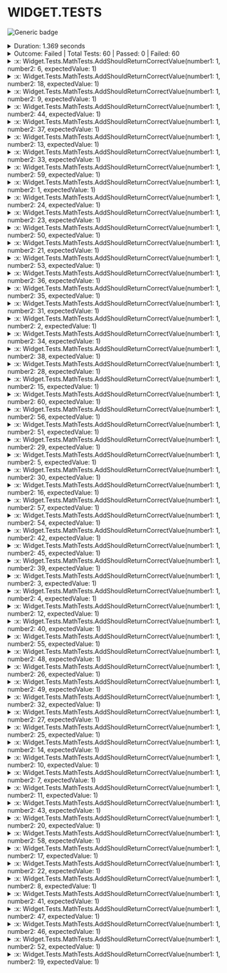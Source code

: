 
# WIDGET.TESTS

![Generic badge](https://img.shields.io/badge/60/60-FAILED-red.svg)
<details>
  <summary>Duration: 1.369 seconds</summary>
  <table>
    <tr>
      <th>Start:</th>
      <td><code>2024-02-21 23:08:40.403 UTC</code></td>
    </tr>
    <tr>
      <th>Creation:</th>
      <td><code>2024-02-21 23:08:41.690 UTC</code></td>
    </tr>
    <tr>
      <th>Queuing:</th>
      <td><code>2024-02-21 23:08:41.690 UTC</code></td>
    </tr>
    <tr>
      <th>Finish:</th>
      <td><code>2024-02-21 23:08:41.772 UTC</code></td>
    </tr>
    <tr>
      <th>Duration:</th>
      <td><code>1.369 seconds</code></td>
    </tr>
  </table>
</details>
<details>
  <summary>Outcome: Failed | Total Tests: 60 | Passed: 0 | Failed: 60</summary>
  <table>
    <tr>
      <th>Total:</th>
      <td>60</td>
    </tr>
    <tr>
      <th>Executed:</th>
      <td>60</td>
    </tr>
    <tr>
      <th>Passed:</th>
      <td>0</td>
    </tr>
    <tr>
      <th>Failed:</th>
      <td>60</td>
    </tr>
  </table>
</details>
<details>
  <summary>:x: Widget.Tests.MathTests.AddShouldReturnCorrectValue(number1: 1, number2: 6, expectedValue: 1)</summary>
  <table>
    <tr>
      <th>Name:</th>
      <td><code>Widget.Tests.MathTests.AddShouldReturnCorrectValue(number1: 1, number2: 6, expectedValue: 1)</code></td>
    </tr>
    <tr>
      <th>Outcome:</th>
      <td><code>Failed</code></td>
    </tr>
    <tr>
      <th>Start:</th>
      <td><code>2024-02-21 23:08:41.671 UTC</code></td>
    </tr>
    <tr>
      <th>End:</th>
      <td><code>2024-02-21 23:08:41.671 UTC</code></td>
    </tr>
    <tr>
      <th>Duration:</th>
      <td><code>00:00:00.0004320</code></td>
    </tr>
    <tr>
      <th>Code Base</th>
      <td><code>C:\code\widget\bin\Release\net6.0\Widget.Tests.dll</code></td>
    </tr>
    <tr>
      <th>Class Name</th>
      <td><code>Widget.Tests.MathTests</code></td>
    </tr>
    <tr>
      <th>Method Name</th>
      <td><code>AddShouldReturnCorrectValue</code></td>
    </tr>
<tr>
  <th>Error Message:</th>
  <td><pre>Message</pre></td>
</tr>
<tr>
  <th>Stack Trace:</th>
  <td><pre>StackTrace</pre></td>
</tr>
  </table>
</details><details>
  <summary>:x: Widget.Tests.MathTests.AddShouldReturnCorrectValue(number1: 1, number2: 18, expectedValue: 1)</summary>
  <table>
    <tr>
      <th>Name:</th>
      <td><code>Widget.Tests.MathTests.AddShouldReturnCorrectValue(number1: 1, number2: 18, expectedValue: 1)</code></td>
    </tr>
    <tr>
      <th>Outcome:</th>
      <td><code>Failed</code></td>
    </tr>
    <tr>
      <th>Start:</th>
      <td><code>2024-02-21 23:08:41.675 UTC</code></td>
    </tr>
    <tr>
      <th>End:</th>
      <td><code>2024-02-21 23:08:41.675 UTC</code></td>
    </tr>
    <tr>
      <th>Duration:</th>
      <td><code>00:00:00.0003919</code></td>
    </tr>
    <tr>
      <th>Code Base</th>
      <td><code>C:\code\widget\bin\Release\net6.0\Widget.Tests.dll</code></td>
    </tr>
    <tr>
      <th>Class Name</th>
      <td><code>Widget.Tests.MathTests</code></td>
    </tr>
    <tr>
      <th>Method Name</th>
      <td><code>AddShouldReturnCorrectValue</code></td>
    </tr>
<tr>
  <th>Error Message:</th>
  <td><pre>Message</pre></td>
</tr>
<tr>
  <th>Stack Trace:</th>
  <td><pre>StackTrace</pre></td>
</tr>
  </table>
</details><details>
  <summary>:x: Widget.Tests.MathTests.AddShouldReturnCorrectValue(number1: 1, number2: 9, expectedValue: 1)</summary>
  <table>
    <tr>
      <th>Name:</th>
      <td><code>Widget.Tests.MathTests.AddShouldReturnCorrectValue(number1: 1, number2: 9, expectedValue: 1)</code></td>
    </tr>
    <tr>
      <th>Outcome:</th>
      <td><code>Failed</code></td>
    </tr>
    <tr>
      <th>Start:</th>
      <td><code>2024-02-21 23:08:41.672 UTC</code></td>
    </tr>
    <tr>
      <th>End:</th>
      <td><code>2024-02-21 23:08:41.672 UTC</code></td>
    </tr>
    <tr>
      <th>Duration:</th>
      <td><code>00:00:00.0005211</code></td>
    </tr>
    <tr>
      <th>Code Base</th>
      <td><code>C:\code\widget\bin\Release\net6.0\Widget.Tests.dll</code></td>
    </tr>
    <tr>
      <th>Class Name</th>
      <td><code>Widget.Tests.MathTests</code></td>
    </tr>
    <tr>
      <th>Method Name</th>
      <td><code>AddShouldReturnCorrectValue</code></td>
    </tr>
<tr>
  <th>Error Message:</th>
  <td><pre>Message</pre></td>
</tr>
<tr>
  <th>Stack Trace:</th>
  <td><pre>StackTrace</pre></td>
</tr>
  </table>
</details><details>
  <summary>:x: Widget.Tests.MathTests.AddShouldReturnCorrectValue(number1: 1, number2: 44, expectedValue: 1)</summary>
  <table>
    <tr>
      <th>Name:</th>
      <td><code>Widget.Tests.MathTests.AddShouldReturnCorrectValue(number1: 1, number2: 44, expectedValue: 1)</code></td>
    </tr>
    <tr>
      <th>Outcome:</th>
      <td><code>Failed</code></td>
    </tr>
    <tr>
      <th>Start:</th>
      <td><code>2024-02-21 23:08:41.673 UTC</code></td>
    </tr>
    <tr>
      <th>End:</th>
      <td><code>2024-02-21 23:08:41.673 UTC</code></td>
    </tr>
    <tr>
      <th>Duration:</th>
      <td><code>00:00:00.0004800</code></td>
    </tr>
    <tr>
      <th>Code Base</th>
      <td><code>C:\code\widget\bin\Release\net6.0\Widget.Tests.dll</code></td>
    </tr>
    <tr>
      <th>Class Name</th>
      <td><code>Widget.Tests.MathTests</code></td>
    </tr>
    <tr>
      <th>Method Name</th>
      <td><code>AddShouldReturnCorrectValue</code></td>
    </tr>
<tr>
  <th>Error Message:</th>
  <td><pre>Message</pre></td>
</tr>
<tr>
  <th>Stack Trace:</th>
  <td><pre>StackTrace</pre></td>
</tr>
  </table>
</details><details>
  <summary>:x: Widget.Tests.MathTests.AddShouldReturnCorrectValue(number1: 1, number2: 37, expectedValue: 1)</summary>
  <table>
    <tr>
      <th>Name:</th>
      <td><code>Widget.Tests.MathTests.AddShouldReturnCorrectValue(number1: 1, number2: 37, expectedValue: 1)</code></td>
    </tr>
    <tr>
      <th>Outcome:</th>
      <td><code>Failed</code></td>
    </tr>
    <tr>
      <th>Start:</th>
      <td><code>2024-02-21 23:08:41.677 UTC</code></td>
    </tr>
    <tr>
      <th>End:</th>
      <td><code>2024-02-21 23:08:41.677 UTC</code></td>
    </tr>
    <tr>
      <th>Duration:</th>
      <td><code>00:00:00.0004009</code></td>
    </tr>
    <tr>
      <th>Code Base</th>
      <td><code>C:\code\widget\bin\Release\net6.0\Widget.Tests.dll</code></td>
    </tr>
    <tr>
      <th>Class Name</th>
      <td><code>Widget.Tests.MathTests</code></td>
    </tr>
    <tr>
      <th>Method Name</th>
      <td><code>AddShouldReturnCorrectValue</code></td>
    </tr>
<tr>
  <th>Error Message:</th>
  <td><pre>Message</pre></td>
</tr>
<tr>
  <th>Stack Trace:</th>
  <td><pre>StackTrace</pre></td>
</tr>
  </table>
</details><details>
  <summary>:x: Widget.Tests.MathTests.AddShouldReturnCorrectValue(number1: 1, number2: 13, expectedValue: 1)</summary>
  <table>
    <tr>
      <th>Name:</th>
      <td><code>Widget.Tests.MathTests.AddShouldReturnCorrectValue(number1: 1, number2: 13, expectedValue: 1)</code></td>
    </tr>
    <tr>
      <th>Outcome:</th>
      <td><code>Failed</code></td>
    </tr>
    <tr>
      <th>Start:</th>
      <td><code>2024-02-21 23:08:41.665 UTC</code></td>
    </tr>
    <tr>
      <th>End:</th>
      <td><code>2024-02-21 23:08:41.665 UTC</code></td>
    </tr>
    <tr>
      <th>Duration:</th>
      <td><code>00:00:00.0004249</code></td>
    </tr>
    <tr>
      <th>Code Base</th>
      <td><code>C:\code\widget\bin\Release\net6.0\Widget.Tests.dll</code></td>
    </tr>
    <tr>
      <th>Class Name</th>
      <td><code>Widget.Tests.MathTests</code></td>
    </tr>
    <tr>
      <th>Method Name</th>
      <td><code>AddShouldReturnCorrectValue</code></td>
    </tr>
<tr>
  <th>Error Message:</th>
  <td><pre>Message</pre></td>
</tr>
<tr>
  <th>Stack Trace:</th>
  <td><pre>StackTrace</pre></td>
</tr>
  </table>
</details><details>
  <summary>:x: Widget.Tests.MathTests.AddShouldReturnCorrectValue(number1: 1, number2: 33, expectedValue: 1)</summary>
  <table>
    <tr>
      <th>Name:</th>
      <td><code>Widget.Tests.MathTests.AddShouldReturnCorrectValue(number1: 1, number2: 33, expectedValue: 1)</code></td>
    </tr>
    <tr>
      <th>Outcome:</th>
      <td><code>Failed</code></td>
    </tr>
    <tr>
      <th>Start:</th>
      <td><code>2024-02-21 23:08:41.672 UTC</code></td>
    </tr>
    <tr>
      <th>End:</th>
      <td><code>2024-02-21 23:08:41.672 UTC</code></td>
    </tr>
    <tr>
      <th>Duration:</th>
      <td><code>00:00:00.0004436</code></td>
    </tr>
    <tr>
      <th>Code Base</th>
      <td><code>C:\code\widget\bin\Release\net6.0\Widget.Tests.dll</code></td>
    </tr>
    <tr>
      <th>Class Name</th>
      <td><code>Widget.Tests.MathTests</code></td>
    </tr>
    <tr>
      <th>Method Name</th>
      <td><code>AddShouldReturnCorrectValue</code></td>
    </tr>
<tr>
  <th>Error Message:</th>
  <td><pre>Message</pre></td>
</tr>
<tr>
  <th>Stack Trace:</th>
  <td><pre>StackTrace</pre></td>
</tr>
  </table>
</details><details>
  <summary>:x: Widget.Tests.MathTests.AddShouldReturnCorrectValue(number1: 1, number2: 59, expectedValue: 1)</summary>
  <table>
    <tr>
      <th>Name:</th>
      <td><code>Widget.Tests.MathTests.AddShouldReturnCorrectValue(number1: 1, number2: 59, expectedValue: 1)</code></td>
    </tr>
    <tr>
      <th>Outcome:</th>
      <td><code>Failed</code></td>
    </tr>
    <tr>
      <th>Start:</th>
      <td><code>2024-02-21 23:08:41.675 UTC</code></td>
    </tr>
    <tr>
      <th>End:</th>
      <td><code>2024-02-21 23:08:41.675 UTC</code></td>
    </tr>
    <tr>
      <th>Duration:</th>
      <td><code>00:00:00.0003969</code></td>
    </tr>
    <tr>
      <th>Code Base</th>
      <td><code>C:\code\widget\bin\Release\net6.0\Widget.Tests.dll</code></td>
    </tr>
    <tr>
      <th>Class Name</th>
      <td><code>Widget.Tests.MathTests</code></td>
    </tr>
    <tr>
      <th>Method Name</th>
      <td><code>AddShouldReturnCorrectValue</code></td>
    </tr>
<tr>
  <th>Error Message:</th>
  <td><pre>Message</pre></td>
</tr>
<tr>
  <th>Stack Trace:</th>
  <td><pre>StackTrace</pre></td>
</tr>
  </table>
</details><details>
  <summary>:x: Widget.Tests.MathTests.AddShouldReturnCorrectValue(number1: 1, number2: 1, expectedValue: 1)</summary>
  <table>
    <tr>
      <th>Name:</th>
      <td><code>Widget.Tests.MathTests.AddShouldReturnCorrectValue(number1: 1, number2: 1, expectedValue: 1)</code></td>
    </tr>
    <tr>
      <th>Outcome:</th>
      <td><code>Failed</code></td>
    </tr>
    <tr>
      <th>Start:</th>
      <td><code>2024-02-21 23:08:41.676 UTC</code></td>
    </tr>
    <tr>
      <th>End:</th>
      <td><code>2024-02-21 23:08:41.676 UTC</code></td>
    </tr>
    <tr>
      <th>Duration:</th>
      <td><code>00:00:00.0004055</code></td>
    </tr>
    <tr>
      <th>Code Base</th>
      <td><code>C:\code\widget\bin\Release\net6.0\Widget.Tests.dll</code></td>
    </tr>
    <tr>
      <th>Class Name</th>
      <td><code>Widget.Tests.MathTests</code></td>
    </tr>
    <tr>
      <th>Method Name</th>
      <td><code>AddShouldReturnCorrectValue</code></td>
    </tr>
<tr>
  <th>Error Message:</th>
  <td><pre>Message</pre></td>
</tr>
<tr>
  <th>Stack Trace:</th>
  <td><pre>StackTrace</pre></td>
</tr>
  </table>
</details><details>
  <summary>:x: Widget.Tests.MathTests.AddShouldReturnCorrectValue(number1: 1, number2: 24, expectedValue: 1)</summary>
  <table>
    <tr>
      <th>Name:</th>
      <td><code>Widget.Tests.MathTests.AddShouldReturnCorrectValue(number1: 1, number2: 24, expectedValue: 1)</code></td>
    </tr>
    <tr>
      <th>Outcome:</th>
      <td><code>Failed</code></td>
    </tr>
    <tr>
      <th>Start:</th>
      <td><code>2024-02-21 23:08:41.666 UTC</code></td>
    </tr>
    <tr>
      <th>End:</th>
      <td><code>2024-02-21 23:08:41.666 UTC</code></td>
    </tr>
    <tr>
      <th>Duration:</th>
      <td><code>00:00:00.0004035</code></td>
    </tr>
    <tr>
      <th>Code Base</th>
      <td><code>C:\code\widget\bin\Release\net6.0\Widget.Tests.dll</code></td>
    </tr>
    <tr>
      <th>Class Name</th>
      <td><code>Widget.Tests.MathTests</code></td>
    </tr>
    <tr>
      <th>Method Name</th>
      <td><code>AddShouldReturnCorrectValue</code></td>
    </tr>
<tr>
  <th>Error Message:</th>
  <td><pre>Message</pre></td>
</tr>
<tr>
  <th>Stack Trace:</th>
  <td><pre>StackTrace</pre></td>
</tr>
  </table>
</details><details>
  <summary>:x: Widget.Tests.MathTests.AddShouldReturnCorrectValue(number1: 1, number2: 23, expectedValue: 1)</summary>
  <table>
    <tr>
      <th>Name:</th>
      <td><code>Widget.Tests.MathTests.AddShouldReturnCorrectValue(number1: 1, number2: 23, expectedValue: 1)</code></td>
    </tr>
    <tr>
      <th>Outcome:</th>
      <td><code>Failed</code></td>
    </tr>
    <tr>
      <th>Start:</th>
      <td><code>2024-02-21 23:08:41.643 UTC</code></td>
    </tr>
    <tr>
      <th>End:</th>
      <td><code>2024-02-21 23:08:41.643 UTC</code></td>
    </tr>
    <tr>
      <th>Duration:</th>
      <td><code>00:00:00.0005674</code></td>
    </tr>
    <tr>
      <th>Code Base</th>
      <td><code>C:\code\widget\bin\Release\net6.0\Widget.Tests.dll</code></td>
    </tr>
    <tr>
      <th>Class Name</th>
      <td><code>Widget.Tests.MathTests</code></td>
    </tr>
    <tr>
      <th>Method Name</th>
      <td><code>AddShouldReturnCorrectValue</code></td>
    </tr>
<tr>
  <th>Error Message:</th>
  <td><pre>Message</pre></td>
</tr>
<tr>
  <th>Stack Trace:</th>
  <td><pre>StackTrace</pre></td>
</tr>
  </table>
</details><details>
  <summary>:x: Widget.Tests.MathTests.AddShouldReturnCorrectValue(number1: 1, number2: 50, expectedValue: 1)</summary>
  <table>
    <tr>
      <th>Name:</th>
      <td><code>Widget.Tests.MathTests.AddShouldReturnCorrectValue(number1: 1, number2: 50, expectedValue: 1)</code></td>
    </tr>
    <tr>
      <th>Outcome:</th>
      <td><code>Failed</code></td>
    </tr>
    <tr>
      <th>Start:</th>
      <td><code>2024-02-21 23:08:41.644 UTC</code></td>
    </tr>
    <tr>
      <th>End:</th>
      <td><code>2024-02-21 23:08:41.644 UTC</code></td>
    </tr>
    <tr>
      <th>Duration:</th>
      <td><code>00:00:00.0005328</code></td>
    </tr>
    <tr>
      <th>Code Base</th>
      <td><code>C:\code\widget\bin\Release\net6.0\Widget.Tests.dll</code></td>
    </tr>
    <tr>
      <th>Class Name</th>
      <td><code>Widget.Tests.MathTests</code></td>
    </tr>
    <tr>
      <th>Method Name</th>
      <td><code>AddShouldReturnCorrectValue</code></td>
    </tr>
<tr>
  <th>Error Message:</th>
  <td><pre>Message</pre></td>
</tr>
<tr>
  <th>Stack Trace:</th>
  <td><pre>StackTrace</pre></td>
</tr>
  </table>
</details><details>
  <summary>:x: Widget.Tests.MathTests.AddShouldReturnCorrectValue(number1: 1, number2: 21, expectedValue: 1)</summary>
  <table>
    <tr>
      <th>Name:</th>
      <td><code>Widget.Tests.MathTests.AddShouldReturnCorrectValue(number1: 1, number2: 21, expectedValue: 1)</code></td>
    </tr>
    <tr>
      <th>Outcome:</th>
      <td><code>Failed</code></td>
    </tr>
    <tr>
      <th>Start:</th>
      <td><code>2024-02-21 23:08:41.672 UTC</code></td>
    </tr>
    <tr>
      <th>End:</th>
      <td><code>2024-02-21 23:08:41.672 UTC</code></td>
    </tr>
    <tr>
      <th>Duration:</th>
      <td><code>00:00:00.0005708</code></td>
    </tr>
    <tr>
      <th>Code Base</th>
      <td><code>C:\code\widget\bin\Release\net6.0\Widget.Tests.dll</code></td>
    </tr>
    <tr>
      <th>Class Name</th>
      <td><code>Widget.Tests.MathTests</code></td>
    </tr>
    <tr>
      <th>Method Name</th>
      <td><code>AddShouldReturnCorrectValue</code></td>
    </tr>
<tr>
  <th>Error Message:</th>
  <td><pre>Message</pre></td>
</tr>
<tr>
  <th>Stack Trace:</th>
  <td><pre>StackTrace</pre></td>
</tr>
  </table>
</details><details>
  <summary>:x: Widget.Tests.MathTests.AddShouldReturnCorrectValue(number1: 1, number2: 53, expectedValue: 1)</summary>
  <table>
    <tr>
      <th>Name:</th>
      <td><code>Widget.Tests.MathTests.AddShouldReturnCorrectValue(number1: 1, number2: 53, expectedValue: 1)</code></td>
    </tr>
    <tr>
      <th>Outcome:</th>
      <td><code>Failed</code></td>
    </tr>
    <tr>
      <th>Start:</th>
      <td><code>2024-02-21 23:08:41.676 UTC</code></td>
    </tr>
    <tr>
      <th>End:</th>
      <td><code>2024-02-21 23:08:41.676 UTC</code></td>
    </tr>
    <tr>
      <th>Duration:</th>
      <td><code>00:00:00.0004000</code></td>
    </tr>
    <tr>
      <th>Code Base</th>
      <td><code>C:\code\widget\bin\Release\net6.0\Widget.Tests.dll</code></td>
    </tr>
    <tr>
      <th>Class Name</th>
      <td><code>Widget.Tests.MathTests</code></td>
    </tr>
    <tr>
      <th>Method Name</th>
      <td><code>AddShouldReturnCorrectValue</code></td>
    </tr>
<tr>
  <th>Error Message:</th>
  <td><pre>Message</pre></td>
</tr>
<tr>
  <th>Stack Trace:</th>
  <td><pre>StackTrace</pre></td>
</tr>
  </table>
</details><details>
  <summary>:x: Widget.Tests.MathTests.AddShouldReturnCorrectValue(number1: 1, number2: 36, expectedValue: 1)</summary>
  <table>
    <tr>
      <th>Name:</th>
      <td><code>Widget.Tests.MathTests.AddShouldReturnCorrectValue(number1: 1, number2: 36, expectedValue: 1)</code></td>
    </tr>
    <tr>
      <th>Outcome:</th>
      <td><code>Failed</code></td>
    </tr>
    <tr>
      <th>Start:</th>
      <td><code>2024-02-21 23:08:41.643 UTC</code></td>
    </tr>
    <tr>
      <th>End:</th>
      <td><code>2024-02-21 23:08:41.643 UTC</code></td>
    </tr>
    <tr>
      <th>Duration:</th>
      <td><code>00:00:00.0008248</code></td>
    </tr>
    <tr>
      <th>Code Base</th>
      <td><code>C:\code\widget\bin\Release\net6.0\Widget.Tests.dll</code></td>
    </tr>
    <tr>
      <th>Class Name</th>
      <td><code>Widget.Tests.MathTests</code></td>
    </tr>
    <tr>
      <th>Method Name</th>
      <td><code>AddShouldReturnCorrectValue</code></td>
    </tr>
<tr>
  <th>Error Message:</th>
  <td><pre>Message</pre></td>
</tr>
<tr>
  <th>Stack Trace:</th>
  <td><pre>StackTrace</pre></td>
</tr>
  </table>
</details><details>
  <summary>:x: Widget.Tests.MathTests.AddShouldReturnCorrectValue(number1: 1, number2: 35, expectedValue: 1)</summary>
  <table>
    <tr>
      <th>Name:</th>
      <td><code>Widget.Tests.MathTests.AddShouldReturnCorrectValue(number1: 1, number2: 35, expectedValue: 1)</code></td>
    </tr>
    <tr>
      <th>Outcome:</th>
      <td><code>Failed</code></td>
    </tr>
    <tr>
      <th>Start:</th>
      <td><code>2024-02-21 23:08:41.671 UTC</code></td>
    </tr>
    <tr>
      <th>End:</th>
      <td><code>2024-02-21 23:08:41.671 UTC</code></td>
    </tr>
    <tr>
      <th>Duration:</th>
      <td><code>00:00:00.0004207</code></td>
    </tr>
    <tr>
      <th>Code Base</th>
      <td><code>C:\code\widget\bin\Release\net6.0\Widget.Tests.dll</code></td>
    </tr>
    <tr>
      <th>Class Name</th>
      <td><code>Widget.Tests.MathTests</code></td>
    </tr>
    <tr>
      <th>Method Name</th>
      <td><code>AddShouldReturnCorrectValue</code></td>
    </tr>
<tr>
  <th>Error Message:</th>
  <td><pre>Message</pre></td>
</tr>
<tr>
  <th>Stack Trace:</th>
  <td><pre>StackTrace</pre></td>
</tr>
  </table>
</details><details>
  <summary>:x: Widget.Tests.MathTests.AddShouldReturnCorrectValue(number1: 1, number2: 31, expectedValue: 1)</summary>
  <table>
    <tr>
      <th>Name:</th>
      <td><code>Widget.Tests.MathTests.AddShouldReturnCorrectValue(number1: 1, number2: 31, expectedValue: 1)</code></td>
    </tr>
    <tr>
      <th>Outcome:</th>
      <td><code>Failed</code></td>
    </tr>
    <tr>
      <th>Start:</th>
      <td><code>2024-02-21 23:08:41.676 UTC</code></td>
    </tr>
    <tr>
      <th>End:</th>
      <td><code>2024-02-21 23:08:41.676 UTC</code></td>
    </tr>
    <tr>
      <th>Duration:</th>
      <td><code>00:00:00.0003913</code></td>
    </tr>
    <tr>
      <th>Code Base</th>
      <td><code>C:\code\widget\bin\Release\net6.0\Widget.Tests.dll</code></td>
    </tr>
    <tr>
      <th>Class Name</th>
      <td><code>Widget.Tests.MathTests</code></td>
    </tr>
    <tr>
      <th>Method Name</th>
      <td><code>AddShouldReturnCorrectValue</code></td>
    </tr>
<tr>
  <th>Error Message:</th>
  <td><pre>Message</pre></td>
</tr>
<tr>
  <th>Stack Trace:</th>
  <td><pre>StackTrace</pre></td>
</tr>
  </table>
</details><details>
  <summary>:x: Widget.Tests.MathTests.AddShouldReturnCorrectValue(number1: 1, number2: 2, expectedValue: 1)</summary>
  <table>
    <tr>
      <th>Name:</th>
      <td><code>Widget.Tests.MathTests.AddShouldReturnCorrectValue(number1: 1, number2: 2, expectedValue: 1)</code></td>
    </tr>
    <tr>
      <th>Outcome:</th>
      <td><code>Failed</code></td>
    </tr>
    <tr>
      <th>Start:</th>
      <td><code>2024-02-21 23:08:41.677 UTC</code></td>
    </tr>
    <tr>
      <th>End:</th>
      <td><code>2024-02-21 23:08:41.677 UTC</code></td>
    </tr>
    <tr>
      <th>Duration:</th>
      <td><code>00:00:00.0004156</code></td>
    </tr>
    <tr>
      <th>Code Base</th>
      <td><code>C:\code\widget\bin\Release\net6.0\Widget.Tests.dll</code></td>
    </tr>
    <tr>
      <th>Class Name</th>
      <td><code>Widget.Tests.MathTests</code></td>
    </tr>
    <tr>
      <th>Method Name</th>
      <td><code>AddShouldReturnCorrectValue</code></td>
    </tr>
<tr>
  <th>Error Message:</th>
  <td><pre>Message</pre></td>
</tr>
<tr>
  <th>Stack Trace:</th>
  <td><pre>StackTrace</pre></td>
</tr>
  </table>
</details><details>
  <summary>:x: Widget.Tests.MathTests.AddShouldReturnCorrectValue(number1: 1, number2: 34, expectedValue: 1)</summary>
  <table>
    <tr>
      <th>Name:</th>
      <td><code>Widget.Tests.MathTests.AddShouldReturnCorrectValue(number1: 1, number2: 34, expectedValue: 1)</code></td>
    </tr>
    <tr>
      <th>Outcome:</th>
      <td><code>Failed</code></td>
    </tr>
    <tr>
      <th>Start:</th>
      <td><code>2024-02-21 23:08:41.665 UTC</code></td>
    </tr>
    <tr>
      <th>End:</th>
      <td><code>2024-02-21 23:08:41.665 UTC</code></td>
    </tr>
    <tr>
      <th>Duration:</th>
      <td><code>00:00:00.0005662</code></td>
    </tr>
    <tr>
      <th>Code Base</th>
      <td><code>C:\code\widget\bin\Release\net6.0\Widget.Tests.dll</code></td>
    </tr>
    <tr>
      <th>Class Name</th>
      <td><code>Widget.Tests.MathTests</code></td>
    </tr>
    <tr>
      <th>Method Name</th>
      <td><code>AddShouldReturnCorrectValue</code></td>
    </tr>
<tr>
  <th>Error Message:</th>
  <td><pre>Message</pre></td>
</tr>
<tr>
  <th>Stack Trace:</th>
  <td><pre>StackTrace</pre></td>
</tr>
  </table>
</details><details>
  <summary>:x: Widget.Tests.MathTests.AddShouldReturnCorrectValue(number1: 1, number2: 38, expectedValue: 1)</summary>
  <table>
    <tr>
      <th>Name:</th>
      <td><code>Widget.Tests.MathTests.AddShouldReturnCorrectValue(number1: 1, number2: 38, expectedValue: 1)</code></td>
    </tr>
    <tr>
      <th>Outcome:</th>
      <td><code>Failed</code></td>
    </tr>
    <tr>
      <th>Start:</th>
      <td><code>2024-02-21 23:08:41.666 UTC</code></td>
    </tr>
    <tr>
      <th>End:</th>
      <td><code>2024-02-21 23:08:41.666 UTC</code></td>
    </tr>
    <tr>
      <th>Duration:</th>
      <td><code>00:00:00.0004281</code></td>
    </tr>
    <tr>
      <th>Code Base</th>
      <td><code>C:\code\widget\bin\Release\net6.0\Widget.Tests.dll</code></td>
    </tr>
    <tr>
      <th>Class Name</th>
      <td><code>Widget.Tests.MathTests</code></td>
    </tr>
    <tr>
      <th>Method Name</th>
      <td><code>AddShouldReturnCorrectValue</code></td>
    </tr>
<tr>
  <th>Error Message:</th>
  <td><pre>Message</pre></td>
</tr>
<tr>
  <th>Stack Trace:</th>
  <td><pre>StackTrace</pre></td>
</tr>
  </table>
</details><details>
  <summary>:x: Widget.Tests.MathTests.AddShouldReturnCorrectValue(number1: 1, number2: 28, expectedValue: 1)</summary>
  <table>
    <tr>
      <th>Name:</th>
      <td><code>Widget.Tests.MathTests.AddShouldReturnCorrectValue(number1: 1, number2: 28, expectedValue: 1)</code></td>
    </tr>
    <tr>
      <th>Outcome:</th>
      <td><code>Failed</code></td>
    </tr>
    <tr>
      <th>Start:</th>
      <td><code>2024-02-21 23:08:41.644 UTC</code></td>
    </tr>
    <tr>
      <th>End:</th>
      <td><code>2024-02-21 23:08:41.644 UTC</code></td>
    </tr>
    <tr>
      <th>Duration:</th>
      <td><code>00:00:00.0005525</code></td>
    </tr>
    <tr>
      <th>Code Base</th>
      <td><code>C:\code\widget\bin\Release\net6.0\Widget.Tests.dll</code></td>
    </tr>
    <tr>
      <th>Class Name</th>
      <td><code>Widget.Tests.MathTests</code></td>
    </tr>
    <tr>
      <th>Method Name</th>
      <td><code>AddShouldReturnCorrectValue</code></td>
    </tr>
<tr>
  <th>Error Message:</th>
  <td><pre>Message</pre></td>
</tr>
<tr>
  <th>Stack Trace:</th>
  <td><pre>StackTrace</pre></td>
</tr>
  </table>
</details><details>
  <summary>:x: Widget.Tests.MathTests.AddShouldReturnCorrectValue(number1: 1, number2: 15, expectedValue: 1)</summary>
  <table>
    <tr>
      <th>Name:</th>
      <td><code>Widget.Tests.MathTests.AddShouldReturnCorrectValue(number1: 1, number2: 15, expectedValue: 1)</code></td>
    </tr>
    <tr>
      <th>Outcome:</th>
      <td><code>Failed</code></td>
    </tr>
    <tr>
      <th>Start:</th>
      <td><code>2024-02-21 23:08:41.673 UTC</code></td>
    </tr>
    <tr>
      <th>End:</th>
      <td><code>2024-02-21 23:08:41.673 UTC</code></td>
    </tr>
    <tr>
      <th>Duration:</th>
      <td><code>00:00:00.0004372</code></td>
    </tr>
    <tr>
      <th>Code Base</th>
      <td><code>C:\code\widget\bin\Release\net6.0\Widget.Tests.dll</code></td>
    </tr>
    <tr>
      <th>Class Name</th>
      <td><code>Widget.Tests.MathTests</code></td>
    </tr>
    <tr>
      <th>Method Name</th>
      <td><code>AddShouldReturnCorrectValue</code></td>
    </tr>
<tr>
  <th>Error Message:</th>
  <td><pre>Message</pre></td>
</tr>
<tr>
  <th>Stack Trace:</th>
  <td><pre>StackTrace</pre></td>
</tr>
  </table>
</details><details>
  <summary>:x: Widget.Tests.MathTests.AddShouldReturnCorrectValue(number1: 1, number2: 60, expectedValue: 1)</summary>
  <table>
    <tr>
      <th>Name:</th>
      <td><code>Widget.Tests.MathTests.AddShouldReturnCorrectValue(number1: 1, number2: 60, expectedValue: 1)</code></td>
    </tr>
    <tr>
      <th>Outcome:</th>
      <td><code>Failed</code></td>
    </tr>
    <tr>
      <th>Start:</th>
      <td><code>2024-02-21 23:08:41.669 UTC</code></td>
    </tr>
    <tr>
      <th>End:</th>
      <td><code>2024-02-21 23:08:41.669 UTC</code></td>
    </tr>
    <tr>
      <th>Duration:</th>
      <td><code>00:00:00.0004117</code></td>
    </tr>
    <tr>
      <th>Code Base</th>
      <td><code>C:\code\widget\bin\Release\net6.0\Widget.Tests.dll</code></td>
    </tr>
    <tr>
      <th>Class Name</th>
      <td><code>Widget.Tests.MathTests</code></td>
    </tr>
    <tr>
      <th>Method Name</th>
      <td><code>AddShouldReturnCorrectValue</code></td>
    </tr>
<tr>
  <th>Error Message:</th>
  <td><pre>Message</pre></td>
</tr>
<tr>
  <th>Stack Trace:</th>
  <td><pre>StackTrace</pre></td>
</tr>
  </table>
</details><details>
  <summary>:x: Widget.Tests.MathTests.AddShouldReturnCorrectValue(number1: 1, number2: 56, expectedValue: 1)</summary>
  <table>
    <tr>
      <th>Name:</th>
      <td><code>Widget.Tests.MathTests.AddShouldReturnCorrectValue(number1: 1, number2: 56, expectedValue: 1)</code></td>
    </tr>
    <tr>
      <th>Outcome:</th>
      <td><code>Failed</code></td>
    </tr>
    <tr>
      <th>Start:</th>
      <td><code>2024-02-21 23:08:41.669 UTC</code></td>
    </tr>
    <tr>
      <th>End:</th>
      <td><code>2024-02-21 23:08:41.669 UTC</code></td>
    </tr>
    <tr>
      <th>Duration:</th>
      <td><code>00:00:00.0004246</code></td>
    </tr>
    <tr>
      <th>Code Base</th>
      <td><code>C:\code\widget\bin\Release\net6.0\Widget.Tests.dll</code></td>
    </tr>
    <tr>
      <th>Class Name</th>
      <td><code>Widget.Tests.MathTests</code></td>
    </tr>
    <tr>
      <th>Method Name</th>
      <td><code>AddShouldReturnCorrectValue</code></td>
    </tr>
<tr>
  <th>Error Message:</th>
  <td><pre>Message</pre></td>
</tr>
<tr>
  <th>Stack Trace:</th>
  <td><pre>StackTrace</pre></td>
</tr>
  </table>
</details><details>
  <summary>:x: Widget.Tests.MathTests.AddShouldReturnCorrectValue(number1: 1, number2: 51, expectedValue: 1)</summary>
  <table>
    <tr>
      <th>Name:</th>
      <td><code>Widget.Tests.MathTests.AddShouldReturnCorrectValue(number1: 1, number2: 51, expectedValue: 1)</code></td>
    </tr>
    <tr>
      <th>Outcome:</th>
      <td><code>Failed</code></td>
    </tr>
    <tr>
      <th>Start:</th>
      <td><code>2024-02-21 23:08:41.674 UTC</code></td>
    </tr>
    <tr>
      <th>End:</th>
      <td><code>2024-02-21 23:08:41.674 UTC</code></td>
    </tr>
    <tr>
      <th>Duration:</th>
      <td><code>00:00:00.0004008</code></td>
    </tr>
    <tr>
      <th>Code Base</th>
      <td><code>C:\code\widget\bin\Release\net6.0\Widget.Tests.dll</code></td>
    </tr>
    <tr>
      <th>Class Name</th>
      <td><code>Widget.Tests.MathTests</code></td>
    </tr>
    <tr>
      <th>Method Name</th>
      <td><code>AddShouldReturnCorrectValue</code></td>
    </tr>
<tr>
  <th>Error Message:</th>
  <td><pre>Message</pre></td>
</tr>
<tr>
  <th>Stack Trace:</th>
  <td><pre>StackTrace</pre></td>
</tr>
  </table>
</details><details>
  <summary>:x: Widget.Tests.MathTests.AddShouldReturnCorrectValue(number1: 1, number2: 29, expectedValue: 1)</summary>
  <table>
    <tr>
      <th>Name:</th>
      <td><code>Widget.Tests.MathTests.AddShouldReturnCorrectValue(number1: 1, number2: 29, expectedValue: 1)</code></td>
    </tr>
    <tr>
      <th>Outcome:</th>
      <td><code>Failed</code></td>
    </tr>
    <tr>
      <th>Start:</th>
      <td><code>2024-02-21 23:08:41.673 UTC</code></td>
    </tr>
    <tr>
      <th>End:</th>
      <td><code>2024-02-21 23:08:41.673 UTC</code></td>
    </tr>
    <tr>
      <th>Duration:</th>
      <td><code>00:00:00.0004317</code></td>
    </tr>
    <tr>
      <th>Code Base</th>
      <td><code>C:\code\widget\bin\Release\net6.0\Widget.Tests.dll</code></td>
    </tr>
    <tr>
      <th>Class Name</th>
      <td><code>Widget.Tests.MathTests</code></td>
    </tr>
    <tr>
      <th>Method Name</th>
      <td><code>AddShouldReturnCorrectValue</code></td>
    </tr>
<tr>
  <th>Error Message:</th>
  <td><pre>Message</pre></td>
</tr>
<tr>
  <th>Stack Trace:</th>
  <td><pre>StackTrace</pre></td>
</tr>
  </table>
</details><details>
  <summary>:x: Widget.Tests.MathTests.AddShouldReturnCorrectValue(number1: 1, number2: 5, expectedValue: 1)</summary>
  <table>
    <tr>
      <th>Name:</th>
      <td><code>Widget.Tests.MathTests.AddShouldReturnCorrectValue(number1: 1, number2: 5, expectedValue: 1)</code></td>
    </tr>
    <tr>
      <th>Outcome:</th>
      <td><code>Failed</code></td>
    </tr>
    <tr>
      <th>Start:</th>
      <td><code>2024-02-21 23:08:41.665 UTC</code></td>
    </tr>
    <tr>
      <th>End:</th>
      <td><code>2024-02-21 23:08:41.665 UTC</code></td>
    </tr>
    <tr>
      <th>Duration:</th>
      <td><code>00:00:00.0004589</code></td>
    </tr>
    <tr>
      <th>Code Base</th>
      <td><code>C:\code\widget\bin\Release\net6.0\Widget.Tests.dll</code></td>
    </tr>
    <tr>
      <th>Class Name</th>
      <td><code>Widget.Tests.MathTests</code></td>
    </tr>
    <tr>
      <th>Method Name</th>
      <td><code>AddShouldReturnCorrectValue</code></td>
    </tr>
<tr>
  <th>Error Message:</th>
  <td><pre>Message</pre></td>
</tr>
<tr>
  <th>Stack Trace:</th>
  <td><pre>StackTrace</pre></td>
</tr>
  </table>
</details><details>
  <summary>:x: Widget.Tests.MathTests.AddShouldReturnCorrectValue(number1: 1, number2: 30, expectedValue: 1)</summary>
  <table>
    <tr>
      <th>Name:</th>
      <td><code>Widget.Tests.MathTests.AddShouldReturnCorrectValue(number1: 1, number2: 30, expectedValue: 1)</code></td>
    </tr>
    <tr>
      <th>Outcome:</th>
      <td><code>Failed</code></td>
    </tr>
    <tr>
      <th>Start:</th>
      <td><code>2024-02-21 23:08:41.676 UTC</code></td>
    </tr>
    <tr>
      <th>End:</th>
      <td><code>2024-02-21 23:08:41.676 UTC</code></td>
    </tr>
    <tr>
      <th>Duration:</th>
      <td><code>00:00:00.0003963</code></td>
    </tr>
    <tr>
      <th>Code Base</th>
      <td><code>C:\code\widget\bin\Release\net6.0\Widget.Tests.dll</code></td>
    </tr>
    <tr>
      <th>Class Name</th>
      <td><code>Widget.Tests.MathTests</code></td>
    </tr>
    <tr>
      <th>Method Name</th>
      <td><code>AddShouldReturnCorrectValue</code></td>
    </tr>
<tr>
  <th>Error Message:</th>
  <td><pre>Message</pre></td>
</tr>
<tr>
  <th>Stack Trace:</th>
  <td><pre>StackTrace</pre></td>
</tr>
  </table>
</details><details>
  <summary>:x: Widget.Tests.MathTests.AddShouldReturnCorrectValue(number1: 1, number2: 16, expectedValue: 1)</summary>
  <table>
    <tr>
      <th>Name:</th>
      <td><code>Widget.Tests.MathTests.AddShouldReturnCorrectValue(number1: 1, number2: 16, expectedValue: 1)</code></td>
    </tr>
    <tr>
      <th>Outcome:</th>
      <td><code>Failed</code></td>
    </tr>
    <tr>
      <th>Start:</th>
      <td><code>2024-02-21 23:08:41.672 UTC</code></td>
    </tr>
    <tr>
      <th>End:</th>
      <td><code>2024-02-21 23:08:41.672 UTC</code></td>
    </tr>
    <tr>
      <th>Duration:</th>
      <td><code>00:00:00.0005986</code></td>
    </tr>
    <tr>
      <th>Code Base</th>
      <td><code>C:\code\widget\bin\Release\net6.0\Widget.Tests.dll</code></td>
    </tr>
    <tr>
      <th>Class Name</th>
      <td><code>Widget.Tests.MathTests</code></td>
    </tr>
    <tr>
      <th>Method Name</th>
      <td><code>AddShouldReturnCorrectValue</code></td>
    </tr>
<tr>
  <th>Error Message:</th>
  <td><pre>Message</pre></td>
</tr>
<tr>
  <th>Stack Trace:</th>
  <td><pre>StackTrace</pre></td>
</tr>
  </table>
</details><details>
  <summary>:x: Widget.Tests.MathTests.AddShouldReturnCorrectValue(number1: 1, number2: 57, expectedValue: 1)</summary>
  <table>
    <tr>
      <th>Name:</th>
      <td><code>Widget.Tests.MathTests.AddShouldReturnCorrectValue(number1: 1, number2: 57, expectedValue: 1)</code></td>
    </tr>
    <tr>
      <th>Outcome:</th>
      <td><code>Failed</code></td>
    </tr>
    <tr>
      <th>Start:</th>
      <td><code>2024-02-21 23:08:41.673 UTC</code></td>
    </tr>
    <tr>
      <th>End:</th>
      <td><code>2024-02-21 23:08:41.673 UTC</code></td>
    </tr>
    <tr>
      <th>Duration:</th>
      <td><code>00:00:00.0004210</code></td>
    </tr>
    <tr>
      <th>Code Base</th>
      <td><code>C:\code\widget\bin\Release\net6.0\Widget.Tests.dll</code></td>
    </tr>
    <tr>
      <th>Class Name</th>
      <td><code>Widget.Tests.MathTests</code></td>
    </tr>
    <tr>
      <th>Method Name</th>
      <td><code>AddShouldReturnCorrectValue</code></td>
    </tr>
<tr>
  <th>Error Message:</th>
  <td><pre>Message</pre></td>
</tr>
<tr>
  <th>Stack Trace:</th>
  <td><pre>StackTrace</pre></td>
</tr>
  </table>
</details><details>
  <summary>:x: Widget.Tests.MathTests.AddShouldReturnCorrectValue(number1: 1, number2: 54, expectedValue: 1)</summary>
  <table>
    <tr>
      <th>Name:</th>
      <td><code>Widget.Tests.MathTests.AddShouldReturnCorrectValue(number1: 1, number2: 54, expectedValue: 1)</code></td>
    </tr>
    <tr>
      <th>Outcome:</th>
      <td><code>Failed</code></td>
    </tr>
    <tr>
      <th>Start:</th>
      <td><code>2024-02-21 23:08:41.643 UTC</code></td>
    </tr>
    <tr>
      <th>End:</th>
      <td><code>2024-02-21 23:08:41.643 UTC</code></td>
    </tr>
    <tr>
      <th>Duration:</th>
      <td><code>00:00:00.0005498</code></td>
    </tr>
    <tr>
      <th>Code Base</th>
      <td><code>C:\code\widget\bin\Release\net6.0\Widget.Tests.dll</code></td>
    </tr>
    <tr>
      <th>Class Name</th>
      <td><code>Widget.Tests.MathTests</code></td>
    </tr>
    <tr>
      <th>Method Name</th>
      <td><code>AddShouldReturnCorrectValue</code></td>
    </tr>
<tr>
  <th>Error Message:</th>
  <td><pre>Message</pre></td>
</tr>
<tr>
  <th>Stack Trace:</th>
  <td><pre>StackTrace</pre></td>
</tr>
  </table>
</details><details>
  <summary>:x: Widget.Tests.MathTests.AddShouldReturnCorrectValue(number1: 1, number2: 42, expectedValue: 1)</summary>
  <table>
    <tr>
      <th>Name:</th>
      <td><code>Widget.Tests.MathTests.AddShouldReturnCorrectValue(number1: 1, number2: 42, expectedValue: 1)</code></td>
    </tr>
    <tr>
      <th>Outcome:</th>
      <td><code>Failed</code></td>
    </tr>
    <tr>
      <th>Start:</th>
      <td><code>2024-02-21 23:08:41.666 UTC</code></td>
    </tr>
    <tr>
      <th>End:</th>
      <td><code>2024-02-21 23:08:41.666 UTC</code></td>
    </tr>
    <tr>
      <th>Duration:</th>
      <td><code>00:00:00.0004247</code></td>
    </tr>
    <tr>
      <th>Code Base</th>
      <td><code>C:\code\widget\bin\Release\net6.0\Widget.Tests.dll</code></td>
    </tr>
    <tr>
      <th>Class Name</th>
      <td><code>Widget.Tests.MathTests</code></td>
    </tr>
    <tr>
      <th>Method Name</th>
      <td><code>AddShouldReturnCorrectValue</code></td>
    </tr>
<tr>
  <th>Error Message:</th>
  <td><pre>Message</pre></td>
</tr>
<tr>
  <th>Stack Trace:</th>
  <td><pre>StackTrace</pre></td>
</tr>
  </table>
</details><details>
  <summary>:x: Widget.Tests.MathTests.AddShouldReturnCorrectValue(number1: 1, number2: 45, expectedValue: 1)</summary>
  <table>
    <tr>
      <th>Name:</th>
      <td><code>Widget.Tests.MathTests.AddShouldReturnCorrectValue(number1: 1, number2: 45, expectedValue: 1)</code></td>
    </tr>
    <tr>
      <th>Outcome:</th>
      <td><code>Failed</code></td>
    </tr>
    <tr>
      <th>Start:</th>
      <td><code>2024-02-21 23:08:41.673 UTC</code></td>
    </tr>
    <tr>
      <th>End:</th>
      <td><code>2024-02-21 23:08:41.673 UTC</code></td>
    </tr>
    <tr>
      <th>Duration:</th>
      <td><code>00:00:00.0004306</code></td>
    </tr>
    <tr>
      <th>Code Base</th>
      <td><code>C:\code\widget\bin\Release\net6.0\Widget.Tests.dll</code></td>
    </tr>
    <tr>
      <th>Class Name</th>
      <td><code>Widget.Tests.MathTests</code></td>
    </tr>
    <tr>
      <th>Method Name</th>
      <td><code>AddShouldReturnCorrectValue</code></td>
    </tr>
<tr>
  <th>Error Message:</th>
  <td><pre>Message</pre></td>
</tr>
<tr>
  <th>Stack Trace:</th>
  <td><pre>StackTrace</pre></td>
</tr>
  </table>
</details><details>
  <summary>:x: Widget.Tests.MathTests.AddShouldReturnCorrectValue(number1: 1, number2: 39, expectedValue: 1)</summary>
  <table>
    <tr>
      <th>Name:</th>
      <td><code>Widget.Tests.MathTests.AddShouldReturnCorrectValue(number1: 1, number2: 39, expectedValue: 1)</code></td>
    </tr>
    <tr>
      <th>Outcome:</th>
      <td><code>Failed</code></td>
    </tr>
    <tr>
      <th>Start:</th>
      <td><code>2024-02-21 23:08:41.665 UTC</code></td>
    </tr>
    <tr>
      <th>End:</th>
      <td><code>2024-02-21 23:08:41.665 UTC</code></td>
    </tr>
    <tr>
      <th>Duration:</th>
      <td><code>00:00:00.0004284</code></td>
    </tr>
    <tr>
      <th>Code Base</th>
      <td><code>C:\code\widget\bin\Release\net6.0\Widget.Tests.dll</code></td>
    </tr>
    <tr>
      <th>Class Name</th>
      <td><code>Widget.Tests.MathTests</code></td>
    </tr>
    <tr>
      <th>Method Name</th>
      <td><code>AddShouldReturnCorrectValue</code></td>
    </tr>
<tr>
  <th>Error Message:</th>
  <td><pre>Message</pre></td>
</tr>
<tr>
  <th>Stack Trace:</th>
  <td><pre>StackTrace</pre></td>
</tr>
  </table>
</details><details>
  <summary>:x: Widget.Tests.MathTests.AddShouldReturnCorrectValue(number1: 1, number2: 3, expectedValue: 1)</summary>
  <table>
    <tr>
      <th>Name:</th>
      <td><code>Widget.Tests.MathTests.AddShouldReturnCorrectValue(number1: 1, number2: 3, expectedValue: 1)</code></td>
    </tr>
    <tr>
      <th>Outcome:</th>
      <td><code>Failed</code></td>
    </tr>
    <tr>
      <th>Start:</th>
      <td><code>2024-02-21 23:08:41.675 UTC</code></td>
    </tr>
    <tr>
      <th>End:</th>
      <td><code>2024-02-21 23:08:41.675 UTC</code></td>
    </tr>
    <tr>
      <th>Duration:</th>
      <td><code>00:00:00.0004097</code></td>
    </tr>
    <tr>
      <th>Code Base</th>
      <td><code>C:\code\widget\bin\Release\net6.0\Widget.Tests.dll</code></td>
    </tr>
    <tr>
      <th>Class Name</th>
      <td><code>Widget.Tests.MathTests</code></td>
    </tr>
    <tr>
      <th>Method Name</th>
      <td><code>AddShouldReturnCorrectValue</code></td>
    </tr>
<tr>
  <th>Error Message:</th>
  <td><pre>Message</pre></td>
</tr>
<tr>
  <th>Stack Trace:</th>
  <td><pre>StackTrace</pre></td>
</tr>
  </table>
</details><details>
  <summary>:x: Widget.Tests.MathTests.AddShouldReturnCorrectValue(number1: 1, number2: 4, expectedValue: 1)</summary>
  <table>
    <tr>
      <th>Name:</th>
      <td><code>Widget.Tests.MathTests.AddShouldReturnCorrectValue(number1: 1, number2: 4, expectedValue: 1)</code></td>
    </tr>
    <tr>
      <th>Outcome:</th>
      <td><code>Failed</code></td>
    </tr>
    <tr>
      <th>Start:</th>
      <td><code>2024-02-21 23:08:41.674 UTC</code></td>
    </tr>
    <tr>
      <th>End:</th>
      <td><code>2024-02-21 23:08:41.674 UTC</code></td>
    </tr>
    <tr>
      <th>Duration:</th>
      <td><code>00:00:00.0003952</code></td>
    </tr>
    <tr>
      <th>Code Base</th>
      <td><code>C:\code\widget\bin\Release\net6.0\Widget.Tests.dll</code></td>
    </tr>
    <tr>
      <th>Class Name</th>
      <td><code>Widget.Tests.MathTests</code></td>
    </tr>
    <tr>
      <th>Method Name</th>
      <td><code>AddShouldReturnCorrectValue</code></td>
    </tr>
<tr>
  <th>Error Message:</th>
  <td><pre>Message</pre></td>
</tr>
<tr>
  <th>Stack Trace:</th>
  <td><pre>StackTrace</pre></td>
</tr>
  </table>
</details><details>
  <summary>:x: Widget.Tests.MathTests.AddShouldReturnCorrectValue(number1: 1, number2: 12, expectedValue: 1)</summary>
  <table>
    <tr>
      <th>Name:</th>
      <td><code>Widget.Tests.MathTests.AddShouldReturnCorrectValue(number1: 1, number2: 12, expectedValue: 1)</code></td>
    </tr>
    <tr>
      <th>Outcome:</th>
      <td><code>Failed</code></td>
    </tr>
    <tr>
      <th>Start:</th>
      <td><code>2024-02-21 23:08:41.675 UTC</code></td>
    </tr>
    <tr>
      <th>End:</th>
      <td><code>2024-02-21 23:08:41.675 UTC</code></td>
    </tr>
    <tr>
      <th>Duration:</th>
      <td><code>00:00:00.0004083</code></td>
    </tr>
    <tr>
      <th>Code Base</th>
      <td><code>C:\code\widget\bin\Release\net6.0\Widget.Tests.dll</code></td>
    </tr>
    <tr>
      <th>Class Name</th>
      <td><code>Widget.Tests.MathTests</code></td>
    </tr>
    <tr>
      <th>Method Name</th>
      <td><code>AddShouldReturnCorrectValue</code></td>
    </tr>
<tr>
  <th>Error Message:</th>
  <td><pre>Message</pre></td>
</tr>
<tr>
  <th>Stack Trace:</th>
  <td><pre>StackTrace</pre></td>
</tr>
  </table>
</details><details>
  <summary>:x: Widget.Tests.MathTests.AddShouldReturnCorrectValue(number1: 1, number2: 40, expectedValue: 1)</summary>
  <table>
    <tr>
      <th>Name:</th>
      <td><code>Widget.Tests.MathTests.AddShouldReturnCorrectValue(number1: 1, number2: 40, expectedValue: 1)</code></td>
    </tr>
    <tr>
      <th>Outcome:</th>
      <td><code>Failed</code></td>
    </tr>
    <tr>
      <th>Start:</th>
      <td><code>2024-02-21 23:08:41.644 UTC</code></td>
    </tr>
    <tr>
      <th>End:</th>
      <td><code>2024-02-21 23:08:41.644 UTC</code></td>
    </tr>
    <tr>
      <th>Duration:</th>
      <td><code>00:00:00.0004972</code></td>
    </tr>
    <tr>
      <th>Code Base</th>
      <td><code>C:\code\widget\bin\Release\net6.0\Widget.Tests.dll</code></td>
    </tr>
    <tr>
      <th>Class Name</th>
      <td><code>Widget.Tests.MathTests</code></td>
    </tr>
    <tr>
      <th>Method Name</th>
      <td><code>AddShouldReturnCorrectValue</code></td>
    </tr>
<tr>
  <th>Error Message:</th>
  <td><pre>Message</pre></td>
</tr>
<tr>
  <th>Stack Trace:</th>
  <td><pre>StackTrace</pre></td>
</tr>
  </table>
</details><details>
  <summary>:x: Widget.Tests.MathTests.AddShouldReturnCorrectValue(number1: 1, number2: 55, expectedValue: 1)</summary>
  <table>
    <tr>
      <th>Name:</th>
      <td><code>Widget.Tests.MathTests.AddShouldReturnCorrectValue(number1: 1, number2: 55, expectedValue: 1)</code></td>
    </tr>
    <tr>
      <th>Outcome:</th>
      <td><code>Failed</code></td>
    </tr>
    <tr>
      <th>Start:</th>
      <td><code>2024-02-21 23:08:41.640 UTC</code></td>
    </tr>
    <tr>
      <th>End:</th>
      <td><code>2024-02-21 23:08:41.640 UTC</code></td>
    </tr>
    <tr>
      <th>Duration:</th>
      <td><code>00:00:00.0378879</code></td>
    </tr>
    <tr>
      <th>Code Base</th>
      <td><code>C:\code\widget\bin\Release\net6.0\Widget.Tests.dll</code></td>
    </tr>
    <tr>
      <th>Class Name</th>
      <td><code>Widget.Tests.MathTests</code></td>
    </tr>
    <tr>
      <th>Method Name</th>
      <td><code>AddShouldReturnCorrectValue</code></td>
    </tr>
<tr>
  <th>Error Message:</th>
  <td><pre>Message</pre></td>
</tr>
<tr>
  <th>Stack Trace:</th>
  <td><pre>StackTrace</pre></td>
</tr>
  </table>
</details><details>
  <summary>:x: Widget.Tests.MathTests.AddShouldReturnCorrectValue(number1: 1, number2: 48, expectedValue: 1)</summary>
  <table>
    <tr>
      <th>Name:</th>
      <td><code>Widget.Tests.MathTests.AddShouldReturnCorrectValue(number1: 1, number2: 48, expectedValue: 1)</code></td>
    </tr>
    <tr>
      <th>Outcome:</th>
      <td><code>Failed</code></td>
    </tr>
    <tr>
      <th>Start:</th>
      <td><code>2024-02-21 23:08:41.672 UTC</code></td>
    </tr>
    <tr>
      <th>End:</th>
      <td><code>2024-02-21 23:08:41.672 UTC</code></td>
    </tr>
    <tr>
      <th>Duration:</th>
      <td><code>00:00:00.0004608</code></td>
    </tr>
    <tr>
      <th>Code Base</th>
      <td><code>C:\code\widget\bin\Release\net6.0\Widget.Tests.dll</code></td>
    </tr>
    <tr>
      <th>Class Name</th>
      <td><code>Widget.Tests.MathTests</code></td>
    </tr>
    <tr>
      <th>Method Name</th>
      <td><code>AddShouldReturnCorrectValue</code></td>
    </tr>
<tr>
  <th>Error Message:</th>
  <td><pre>Message</pre></td>
</tr>
<tr>
  <th>Stack Trace:</th>
  <td><pre>StackTrace</pre></td>
</tr>
  </table>
</details><details>
  <summary>:x: Widget.Tests.MathTests.AddShouldReturnCorrectValue(number1: 1, number2: 26, expectedValue: 1)</summary>
  <table>
    <tr>
      <th>Name:</th>
      <td><code>Widget.Tests.MathTests.AddShouldReturnCorrectValue(number1: 1, number2: 26, expectedValue: 1)</code></td>
    </tr>
    <tr>
      <th>Outcome:</th>
      <td><code>Failed</code></td>
    </tr>
    <tr>
      <th>Start:</th>
      <td><code>2024-02-21 23:08:41.668 UTC</code></td>
    </tr>
    <tr>
      <th>End:</th>
      <td><code>2024-02-21 23:08:41.668 UTC</code></td>
    </tr>
    <tr>
      <th>Duration:</th>
      <td><code>00:00:00.0004038</code></td>
    </tr>
    <tr>
      <th>Code Base</th>
      <td><code>C:\code\widget\bin\Release\net6.0\Widget.Tests.dll</code></td>
    </tr>
    <tr>
      <th>Class Name</th>
      <td><code>Widget.Tests.MathTests</code></td>
    </tr>
    <tr>
      <th>Method Name</th>
      <td><code>AddShouldReturnCorrectValue</code></td>
    </tr>
<tr>
  <th>Error Message:</th>
  <td><pre>Message</pre></td>
</tr>
<tr>
  <th>Stack Trace:</th>
  <td><pre>StackTrace</pre></td>
</tr>
  </table>
</details><details>
  <summary>:x: Widget.Tests.MathTests.AddShouldReturnCorrectValue(number1: 1, number2: 49, expectedValue: 1)</summary>
  <table>
    <tr>
      <th>Name:</th>
      <td><code>Widget.Tests.MathTests.AddShouldReturnCorrectValue(number1: 1, number2: 49, expectedValue: 1)</code></td>
    </tr>
    <tr>
      <th>Outcome:</th>
      <td><code>Failed</code></td>
    </tr>
    <tr>
      <th>Start:</th>
      <td><code>2024-02-21 23:08:41.671 UTC</code></td>
    </tr>
    <tr>
      <th>End:</th>
      <td><code>2024-02-21 23:08:41.671 UTC</code></td>
    </tr>
    <tr>
      <th>Duration:</th>
      <td><code>00:00:00.0004571</code></td>
    </tr>
    <tr>
      <th>Code Base</th>
      <td><code>C:\code\widget\bin\Release\net6.0\Widget.Tests.dll</code></td>
    </tr>
    <tr>
      <th>Class Name</th>
      <td><code>Widget.Tests.MathTests</code></td>
    </tr>
    <tr>
      <th>Method Name</th>
      <td><code>AddShouldReturnCorrectValue</code></td>
    </tr>
<tr>
  <th>Error Message:</th>
  <td><pre>Message</pre></td>
</tr>
<tr>
  <th>Stack Trace:</th>
  <td><pre>StackTrace</pre></td>
</tr>
  </table>
</details><details>
  <summary>:x: Widget.Tests.MathTests.AddShouldReturnCorrectValue(number1: 1, number2: 32, expectedValue: 1)</summary>
  <table>
    <tr>
      <th>Name:</th>
      <td><code>Widget.Tests.MathTests.AddShouldReturnCorrectValue(number1: 1, number2: 32, expectedValue: 1)</code></td>
    </tr>
    <tr>
      <th>Outcome:</th>
      <td><code>Failed</code></td>
    </tr>
    <tr>
      <th>Start:</th>
      <td><code>2024-02-21 23:08:41.670 UTC</code></td>
    </tr>
    <tr>
      <th>End:</th>
      <td><code>2024-02-21 23:08:41.670 UTC</code></td>
    </tr>
    <tr>
      <th>Duration:</th>
      <td><code>00:00:00.0004580</code></td>
    </tr>
    <tr>
      <th>Code Base</th>
      <td><code>C:\code\widget\bin\Release\net6.0\Widget.Tests.dll</code></td>
    </tr>
    <tr>
      <th>Class Name</th>
      <td><code>Widget.Tests.MathTests</code></td>
    </tr>
    <tr>
      <th>Method Name</th>
      <td><code>AddShouldReturnCorrectValue</code></td>
    </tr>
<tr>
  <th>Error Message:</th>
  <td><pre>Message</pre></td>
</tr>
<tr>
  <th>Stack Trace:</th>
  <td><pre>StackTrace</pre></td>
</tr>
  </table>
</details><details>
  <summary>:x: Widget.Tests.MathTests.AddShouldReturnCorrectValue(number1: 1, number2: 27, expectedValue: 1)</summary>
  <table>
    <tr>
      <th>Name:</th>
      <td><code>Widget.Tests.MathTests.AddShouldReturnCorrectValue(number1: 1, number2: 27, expectedValue: 1)</code></td>
    </tr>
    <tr>
      <th>Outcome:</th>
      <td><code>Failed</code></td>
    </tr>
    <tr>
      <th>Start:</th>
      <td><code>2024-02-21 23:08:41.669 UTC</code></td>
    </tr>
    <tr>
      <th>End:</th>
      <td><code>2024-02-21 23:08:41.669 UTC</code></td>
    </tr>
    <tr>
      <th>Duration:</th>
      <td><code>00:00:00.0003987</code></td>
    </tr>
    <tr>
      <th>Code Base</th>
      <td><code>C:\code\widget\bin\Release\net6.0\Widget.Tests.dll</code></td>
    </tr>
    <tr>
      <th>Class Name</th>
      <td><code>Widget.Tests.MathTests</code></td>
    </tr>
    <tr>
      <th>Method Name</th>
      <td><code>AddShouldReturnCorrectValue</code></td>
    </tr>
<tr>
  <th>Error Message:</th>
  <td><pre>Message</pre></td>
</tr>
<tr>
  <th>Stack Trace:</th>
  <td><pre>StackTrace</pre></td>
</tr>
  </table>
</details><details>
  <summary>:x: Widget.Tests.MathTests.AddShouldReturnCorrectValue(number1: 1, number2: 25, expectedValue: 1)</summary>
  <table>
    <tr>
      <th>Name:</th>
      <td><code>Widget.Tests.MathTests.AddShouldReturnCorrectValue(number1: 1, number2: 25, expectedValue: 1)</code></td>
    </tr>
    <tr>
      <th>Outcome:</th>
      <td><code>Failed</code></td>
    </tr>
    <tr>
      <th>Start:</th>
      <td><code>2024-02-21 23:08:41.671 UTC</code></td>
    </tr>
    <tr>
      <th>End:</th>
      <td><code>2024-02-21 23:08:41.671 UTC</code></td>
    </tr>
    <tr>
      <th>Duration:</th>
      <td><code>00:00:00.0004285</code></td>
    </tr>
    <tr>
      <th>Code Base</th>
      <td><code>C:\code\widget\bin\Release\net6.0\Widget.Tests.dll</code></td>
    </tr>
    <tr>
      <th>Class Name</th>
      <td><code>Widget.Tests.MathTests</code></td>
    </tr>
    <tr>
      <th>Method Name</th>
      <td><code>AddShouldReturnCorrectValue</code></td>
    </tr>
<tr>
  <th>Error Message:</th>
  <td><pre>Message</pre></td>
</tr>
<tr>
  <th>Stack Trace:</th>
  <td><pre>StackTrace</pre></td>
</tr>
  </table>
</details><details>
  <summary>:x: Widget.Tests.MathTests.AddShouldReturnCorrectValue(number1: 1, number2: 14, expectedValue: 1)</summary>
  <table>
    <tr>
      <th>Name:</th>
      <td><code>Widget.Tests.MathTests.AddShouldReturnCorrectValue(number1: 1, number2: 14, expectedValue: 1)</code></td>
    </tr>
    <tr>
      <th>Outcome:</th>
      <td><code>Failed</code></td>
    </tr>
    <tr>
      <th>Start:</th>
      <td><code>2024-02-21 23:08:41.665 UTC</code></td>
    </tr>
    <tr>
      <th>End:</th>
      <td><code>2024-02-21 23:08:41.665 UTC</code></td>
    </tr>
    <tr>
      <th>Duration:</th>
      <td><code>00:00:00.0004417</code></td>
    </tr>
    <tr>
      <th>Code Base</th>
      <td><code>C:\code\widget\bin\Release\net6.0\Widget.Tests.dll</code></td>
    </tr>
    <tr>
      <th>Class Name</th>
      <td><code>Widget.Tests.MathTests</code></td>
    </tr>
    <tr>
      <th>Method Name</th>
      <td><code>AddShouldReturnCorrectValue</code></td>
    </tr>
<tr>
  <th>Error Message:</th>
  <td><pre>Message</pre></td>
</tr>
<tr>
  <th>Stack Trace:</th>
  <td><pre>StackTrace</pre></td>
</tr>
  </table>
</details><details>
  <summary>:x: Widget.Tests.MathTests.AddShouldReturnCorrectValue(number1: 1, number2: 10, expectedValue: 1)</summary>
  <table>
    <tr>
      <th>Name:</th>
      <td><code>Widget.Tests.MathTests.AddShouldReturnCorrectValue(number1: 1, number2: 10, expectedValue: 1)</code></td>
    </tr>
    <tr>
      <th>Outcome:</th>
      <td><code>Failed</code></td>
    </tr>
    <tr>
      <th>Start:</th>
      <td><code>2024-02-21 23:08:41.670 UTC</code></td>
    </tr>
    <tr>
      <th>End:</th>
      <td><code>2024-02-21 23:08:41.670 UTC</code></td>
    </tr>
    <tr>
      <th>Duration:</th>
      <td><code>00:00:00.0004336</code></td>
    </tr>
    <tr>
      <th>Code Base</th>
      <td><code>C:\code\widget\bin\Release\net6.0\Widget.Tests.dll</code></td>
    </tr>
    <tr>
      <th>Class Name</th>
      <td><code>Widget.Tests.MathTests</code></td>
    </tr>
    <tr>
      <th>Method Name</th>
      <td><code>AddShouldReturnCorrectValue</code></td>
    </tr>
<tr>
  <th>Error Message:</th>
  <td><pre>Message</pre></td>
</tr>
<tr>
  <th>Stack Trace:</th>
  <td><pre>StackTrace</pre></td>
</tr>
  </table>
</details><details>
  <summary>:x: Widget.Tests.MathTests.AddShouldReturnCorrectValue(number1: 1, number2: 7, expectedValue: 1)</summary>
  <table>
    <tr>
      <th>Name:</th>
      <td><code>Widget.Tests.MathTests.AddShouldReturnCorrectValue(number1: 1, number2: 7, expectedValue: 1)</code></td>
    </tr>
    <tr>
      <th>Outcome:</th>
      <td><code>Failed</code></td>
    </tr>
    <tr>
      <th>Start:</th>
      <td><code>2024-02-21 23:08:41.674 UTC</code></td>
    </tr>
    <tr>
      <th>End:</th>
      <td><code>2024-02-21 23:08:41.674 UTC</code></td>
    </tr>
    <tr>
      <th>Duration:</th>
      <td><code>00:00:00.0003953</code></td>
    </tr>
    <tr>
      <th>Code Base</th>
      <td><code>C:\code\widget\bin\Release\net6.0\Widget.Tests.dll</code></td>
    </tr>
    <tr>
      <th>Class Name</th>
      <td><code>Widget.Tests.MathTests</code></td>
    </tr>
    <tr>
      <th>Method Name</th>
      <td><code>AddShouldReturnCorrectValue</code></td>
    </tr>
<tr>
  <th>Error Message:</th>
  <td><pre>Message</pre></td>
</tr>
<tr>
  <th>Stack Trace:</th>
  <td><pre>StackTrace</pre></td>
</tr>
  </table>
</details><details>
  <summary>:x: Widget.Tests.MathTests.AddShouldReturnCorrectValue(number1: 1, number2: 11, expectedValue: 1)</summary>
  <table>
    <tr>
      <th>Name:</th>
      <td><code>Widget.Tests.MathTests.AddShouldReturnCorrectValue(number1: 1, number2: 11, expectedValue: 1)</code></td>
    </tr>
    <tr>
      <th>Outcome:</th>
      <td><code>Failed</code></td>
    </tr>
    <tr>
      <th>Start:</th>
      <td><code>2024-02-21 23:08:41.670 UTC</code></td>
    </tr>
    <tr>
      <th>End:</th>
      <td><code>2024-02-21 23:08:41.670 UTC</code></td>
    </tr>
    <tr>
      <th>Duration:</th>
      <td><code>00:00:00.0004401</code></td>
    </tr>
    <tr>
      <th>Code Base</th>
      <td><code>C:\code\widget\bin\Release\net6.0\Widget.Tests.dll</code></td>
    </tr>
    <tr>
      <th>Class Name</th>
      <td><code>Widget.Tests.MathTests</code></td>
    </tr>
    <tr>
      <th>Method Name</th>
      <td><code>AddShouldReturnCorrectValue</code></td>
    </tr>
<tr>
  <th>Error Message:</th>
  <td><pre>Message</pre></td>
</tr>
<tr>
  <th>Stack Trace:</th>
  <td><pre>StackTrace</pre></td>
</tr>
  </table>
</details><details>
  <summary>:x: Widget.Tests.MathTests.AddShouldReturnCorrectValue(number1: 1, number2: 43, expectedValue: 1)</summary>
  <table>
    <tr>
      <th>Name:</th>
      <td><code>Widget.Tests.MathTests.AddShouldReturnCorrectValue(number1: 1, number2: 43, expectedValue: 1)</code></td>
    </tr>
    <tr>
      <th>Outcome:</th>
      <td><code>Failed</code></td>
    </tr>
    <tr>
      <th>Start:</th>
      <td><code>2024-02-21 23:08:41.674 UTC</code></td>
    </tr>
    <tr>
      <th>End:</th>
      <td><code>2024-02-21 23:08:41.674 UTC</code></td>
    </tr>
    <tr>
      <th>Duration:</th>
      <td><code>00:00:00.0004232</code></td>
    </tr>
    <tr>
      <th>Code Base</th>
      <td><code>C:\code\widget\bin\Release\net6.0\Widget.Tests.dll</code></td>
    </tr>
    <tr>
      <th>Class Name</th>
      <td><code>Widget.Tests.MathTests</code></td>
    </tr>
    <tr>
      <th>Method Name</th>
      <td><code>AddShouldReturnCorrectValue</code></td>
    </tr>
<tr>
  <th>Error Message:</th>
  <td><pre>Message</pre></td>
</tr>
<tr>
  <th>Stack Trace:</th>
  <td><pre>StackTrace</pre></td>
</tr>
  </table>
</details><details>
  <summary>:x: Widget.Tests.MathTests.AddShouldReturnCorrectValue(number1: 1, number2: 20, expectedValue: 1)</summary>
  <table>
    <tr>
      <th>Name:</th>
      <td><code>Widget.Tests.MathTests.AddShouldReturnCorrectValue(number1: 1, number2: 20, expectedValue: 1)</code></td>
    </tr>
    <tr>
      <th>Outcome:</th>
      <td><code>Failed</code></td>
    </tr>
    <tr>
      <th>Start:</th>
      <td><code>2024-02-21 23:08:41.669 UTC</code></td>
    </tr>
    <tr>
      <th>End:</th>
      <td><code>2024-02-21 23:08:41.669 UTC</code></td>
    </tr>
    <tr>
      <th>Duration:</th>
      <td><code>00:00:00.0004444</code></td>
    </tr>
    <tr>
      <th>Code Base</th>
      <td><code>C:\code\widget\bin\Release\net6.0\Widget.Tests.dll</code></td>
    </tr>
    <tr>
      <th>Class Name</th>
      <td><code>Widget.Tests.MathTests</code></td>
    </tr>
    <tr>
      <th>Method Name</th>
      <td><code>AddShouldReturnCorrectValue</code></td>
    </tr>
<tr>
  <th>Error Message:</th>
  <td><pre>Message</pre></td>
</tr>
<tr>
  <th>Stack Trace:</th>
  <td><pre>StackTrace</pre></td>
</tr>
  </table>
</details><details>
  <summary>:x: Widget.Tests.MathTests.AddShouldReturnCorrectValue(number1: 1, number2: 58, expectedValue: 1)</summary>
  <table>
    <tr>
      <th>Name:</th>
      <td><code>Widget.Tests.MathTests.AddShouldReturnCorrectValue(number1: 1, number2: 58, expectedValue: 1)</code></td>
    </tr>
    <tr>
      <th>Outcome:</th>
      <td><code>Failed</code></td>
    </tr>
    <tr>
      <th>Start:</th>
      <td><code>2024-02-21 23:08:41.675 UTC</code></td>
    </tr>
    <tr>
      <th>End:</th>
      <td><code>2024-02-21 23:08:41.675 UTC</code></td>
    </tr>
    <tr>
      <th>Duration:</th>
      <td><code>00:00:00.0004136</code></td>
    </tr>
    <tr>
      <th>Code Base</th>
      <td><code>C:\code\widget\bin\Release\net6.0\Widget.Tests.dll</code></td>
    </tr>
    <tr>
      <th>Class Name</th>
      <td><code>Widget.Tests.MathTests</code></td>
    </tr>
    <tr>
      <th>Method Name</th>
      <td><code>AddShouldReturnCorrectValue</code></td>
    </tr>
<tr>
  <th>Error Message:</th>
  <td><pre>Message</pre></td>
</tr>
<tr>
  <th>Stack Trace:</th>
  <td><pre>StackTrace</pre></td>
</tr>
  </table>
</details><details>
  <summary>:x: Widget.Tests.MathTests.AddShouldReturnCorrectValue(number1: 1, number2: 17, expectedValue: 1)</summary>
  <table>
    <tr>
      <th>Name:</th>
      <td><code>Widget.Tests.MathTests.AddShouldReturnCorrectValue(number1: 1, number2: 17, expectedValue: 1)</code></td>
    </tr>
    <tr>
      <th>Outcome:</th>
      <td><code>Failed</code></td>
    </tr>
    <tr>
      <th>Start:</th>
      <td><code>2024-02-21 23:08:41.644 UTC</code></td>
    </tr>
    <tr>
      <th>End:</th>
      <td><code>2024-02-21 23:08:41.644 UTC</code></td>
    </tr>
    <tr>
      <th>Duration:</th>
      <td><code>00:00:00.0004922</code></td>
    </tr>
    <tr>
      <th>Code Base</th>
      <td><code>C:\code\widget\bin\Release\net6.0\Widget.Tests.dll</code></td>
    </tr>
    <tr>
      <th>Class Name</th>
      <td><code>Widget.Tests.MathTests</code></td>
    </tr>
    <tr>
      <th>Method Name</th>
      <td><code>AddShouldReturnCorrectValue</code></td>
    </tr>
<tr>
  <th>Error Message:</th>
  <td><pre>Message</pre></td>
</tr>
<tr>
  <th>Stack Trace:</th>
  <td><pre>StackTrace</pre></td>
</tr>
  </table>
</details><details>
  <summary>:x: Widget.Tests.MathTests.AddShouldReturnCorrectValue(number1: 1, number2: 22, expectedValue: 1)</summary>
  <table>
    <tr>
      <th>Name:</th>
      <td><code>Widget.Tests.MathTests.AddShouldReturnCorrectValue(number1: 1, number2: 22, expectedValue: 1)</code></td>
    </tr>
    <tr>
      <th>Outcome:</th>
      <td><code>Failed</code></td>
    </tr>
    <tr>
      <th>Start:</th>
      <td><code>2024-02-21 23:08:41.669 UTC</code></td>
    </tr>
    <tr>
      <th>End:</th>
      <td><code>2024-02-21 23:08:41.669 UTC</code></td>
    </tr>
    <tr>
      <th>Duration:</th>
      <td><code>00:00:00.0004338</code></td>
    </tr>
    <tr>
      <th>Code Base</th>
      <td><code>C:\code\widget\bin\Release\net6.0\Widget.Tests.dll</code></td>
    </tr>
    <tr>
      <th>Class Name</th>
      <td><code>Widget.Tests.MathTests</code></td>
    </tr>
    <tr>
      <th>Method Name</th>
      <td><code>AddShouldReturnCorrectValue</code></td>
    </tr>
<tr>
  <th>Error Message:</th>
  <td><pre>Message</pre></td>
</tr>
<tr>
  <th>Stack Trace:</th>
  <td><pre>StackTrace</pre></td>
</tr>
  </table>
</details><details>
  <summary>:x: Widget.Tests.MathTests.AddShouldReturnCorrectValue(number1: 1, number2: 8, expectedValue: 1)</summary>
  <table>
    <tr>
      <th>Name:</th>
      <td><code>Widget.Tests.MathTests.AddShouldReturnCorrectValue(number1: 1, number2: 8, expectedValue: 1)</code></td>
    </tr>
    <tr>
      <th>Outcome:</th>
      <td><code>Failed</code></td>
    </tr>
    <tr>
      <th>Start:</th>
      <td><code>2024-02-21 23:08:41.643 UTC</code></td>
    </tr>
    <tr>
      <th>End:</th>
      <td><code>2024-02-21 23:08:41.643 UTC</code></td>
    </tr>
    <tr>
      <th>Duration:</th>
      <td><code>00:00:00.0005692</code></td>
    </tr>
    <tr>
      <th>Code Base</th>
      <td><code>C:\code\widget\bin\Release\net6.0\Widget.Tests.dll</code></td>
    </tr>
    <tr>
      <th>Class Name</th>
      <td><code>Widget.Tests.MathTests</code></td>
    </tr>
    <tr>
      <th>Method Name</th>
      <td><code>AddShouldReturnCorrectValue</code></td>
    </tr>
<tr>
  <th>Error Message:</th>
  <td><pre>Message</pre></td>
</tr>
<tr>
  <th>Stack Trace:</th>
  <td><pre>StackTrace</pre></td>
</tr>
  </table>
</details><details>
  <summary>:x: Widget.Tests.MathTests.AddShouldReturnCorrectValue(number1: 1, number2: 41, expectedValue: 1)</summary>
  <table>
    <tr>
      <th>Name:</th>
      <td><code>Widget.Tests.MathTests.AddShouldReturnCorrectValue(number1: 1, number2: 41, expectedValue: 1)</code></td>
    </tr>
    <tr>
      <th>Outcome:</th>
      <td><code>Failed</code></td>
    </tr>
    <tr>
      <th>Start:</th>
      <td><code>2024-02-21 23:08:41.664 UTC</code></td>
    </tr>
    <tr>
      <th>End:</th>
      <td><code>2024-02-21 23:08:41.664 UTC</code></td>
    </tr>
    <tr>
      <th>Duration:</th>
      <td><code>00:00:00.0161781</code></td>
    </tr>
    <tr>
      <th>Code Base</th>
      <td><code>C:\code\widget\bin\Release\net6.0\Widget.Tests.dll</code></td>
    </tr>
    <tr>
      <th>Class Name</th>
      <td><code>Widget.Tests.MathTests</code></td>
    </tr>
    <tr>
      <th>Method Name</th>
      <td><code>AddShouldReturnCorrectValue</code></td>
    </tr>
<tr>
  <th>Error Message:</th>
  <td><pre>Message</pre></td>
</tr>
<tr>
  <th>Stack Trace:</th>
  <td><pre>StackTrace</pre></td>
</tr>
  </table>
</details><details>
  <summary>:x: Widget.Tests.MathTests.AddShouldReturnCorrectValue(number1: 1, number2: 47, expectedValue: 1)</summary>
  <table>
    <tr>
      <th>Name:</th>
      <td><code>Widget.Tests.MathTests.AddShouldReturnCorrectValue(number1: 1, number2: 47, expectedValue: 1)</code></td>
    </tr>
    <tr>
      <th>Outcome:</th>
      <td><code>Failed</code></td>
    </tr>
    <tr>
      <th>Start:</th>
      <td><code>2024-02-21 23:08:41.675 UTC</code></td>
    </tr>
    <tr>
      <th>End:</th>
      <td><code>2024-02-21 23:08:41.675 UTC</code></td>
    </tr>
    <tr>
      <th>Duration:</th>
      <td><code>00:00:00.0003958</code></td>
    </tr>
    <tr>
      <th>Code Base</th>
      <td><code>C:\code\widget\bin\Release\net6.0\Widget.Tests.dll</code></td>
    </tr>
    <tr>
      <th>Class Name</th>
      <td><code>Widget.Tests.MathTests</code></td>
    </tr>
    <tr>
      <th>Method Name</th>
      <td><code>AddShouldReturnCorrectValue</code></td>
    </tr>
<tr>
  <th>Error Message:</th>
  <td><pre>Message</pre></td>
</tr>
<tr>
  <th>Stack Trace:</th>
  <td><pre>StackTrace</pre></td>
</tr>
  </table>
</details><details>
  <summary>:x: Widget.Tests.MathTests.AddShouldReturnCorrectValue(number1: 1, number2: 46, expectedValue: 1)</summary>
  <table>
    <tr>
      <th>Name:</th>
      <td><code>Widget.Tests.MathTests.AddShouldReturnCorrectValue(number1: 1, number2: 46, expectedValue: 1)</code></td>
    </tr>
    <tr>
      <th>Outcome:</th>
      <td><code>Failed</code></td>
    </tr>
    <tr>
      <th>Start:</th>
      <td><code>2024-02-21 23:08:41.671 UTC</code></td>
    </tr>
    <tr>
      <th>End:</th>
      <td><code>2024-02-21 23:08:41.671 UTC</code></td>
    </tr>
    <tr>
      <th>Duration:</th>
      <td><code>00:00:00.0004323</code></td>
    </tr>
    <tr>
      <th>Code Base</th>
      <td><code>C:\code\widget\bin\Release\net6.0\Widget.Tests.dll</code></td>
    </tr>
    <tr>
      <th>Class Name</th>
      <td><code>Widget.Tests.MathTests</code></td>
    </tr>
    <tr>
      <th>Method Name</th>
      <td><code>AddShouldReturnCorrectValue</code></td>
    </tr>
<tr>
  <th>Error Message:</th>
  <td><pre>Message</pre></td>
</tr>
<tr>
  <th>Stack Trace:</th>
  <td><pre>StackTrace</pre></td>
</tr>
  </table>
</details><details>
  <summary>:x: Widget.Tests.MathTests.AddShouldReturnCorrectValue(number1: 1, number2: 52, expectedValue: 1)</summary>
  <table>
    <tr>
      <th>Name:</th>
      <td><code>Widget.Tests.MathTests.AddShouldReturnCorrectValue(number1: 1, number2: 52, expectedValue: 1)</code></td>
    </tr>
    <tr>
      <th>Outcome:</th>
      <td><code>Failed</code></td>
    </tr>
    <tr>
      <th>Start:</th>
      <td><code>2024-02-21 23:08:41.674 UTC</code></td>
    </tr>
    <tr>
      <th>End:</th>
      <td><code>2024-02-21 23:08:41.674 UTC</code></td>
    </tr>
    <tr>
      <th>Duration:</th>
      <td><code>00:00:00.0004194</code></td>
    </tr>
    <tr>
      <th>Code Base</th>
      <td><code>C:\code\widget\bin\Release\net6.0\Widget.Tests.dll</code></td>
    </tr>
    <tr>
      <th>Class Name</th>
      <td><code>Widget.Tests.MathTests</code></td>
    </tr>
    <tr>
      <th>Method Name</th>
      <td><code>AddShouldReturnCorrectValue</code></td>
    </tr>
<tr>
  <th>Error Message:</th>
  <td><pre>Message</pre></td>
</tr>
<tr>
  <th>Stack Trace:</th>
  <td><pre>StackTrace</pre></td>
</tr>
  </table>
</details><details>
  <summary>:x: Widget.Tests.MathTests.AddShouldReturnCorrectValue(number1: 1, number2: 19, expectedValue: 1)</summary>
  <table>
    <tr>
      <th>Name:</th>
      <td><code>Widget.Tests.MathTests.AddShouldReturnCorrectValue(number1: 1, number2: 19, expectedValue: 1)</code></td>
    </tr>
    <tr>
      <th>Outcome:</th>
      <td><code>Failed</code></td>
    </tr>
    <tr>
      <th>Start:</th>
      <td><code>2024-02-21 23:08:41.670 UTC</code></td>
    </tr>
    <tr>
      <th>End:</th>
      <td><code>2024-02-21 23:08:41.670 UTC</code></td>
    </tr>
    <tr>
      <th>Duration:</th>
      <td><code>00:00:00.0004627</code></td>
    </tr>
    <tr>
      <th>Code Base</th>
      <td><code>C:\code\widget\bin\Release\net6.0\Widget.Tests.dll</code></td>
    </tr>
    <tr>
      <th>Class Name</th>
      <td><code>Widget.Tests.MathTests</code></td>
    </tr>
    <tr>
      <th>Method Name</th>
      <td><code>AddShouldReturnCorrectValue</code></td>
    </tr>
<tr>
  <th>Error Message:</th>
  <td><pre>Message</pre></td>
</tr>
<tr>
  <th>Stack Trace:</th>
  <td><pre>StackTrace</pre></td>
</tr>
  </table>
</details>